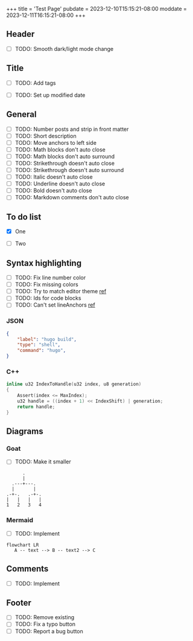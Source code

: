 +++
title = 'Test Page'
pubdate = 2023-12-10T15:15:21-08:00
moddate = 2023-12-11T16:15:21-08:00
+++



## Header
- [ ] TODO: Smooth dark/light mode change



## Title
- [ ] TODO: Add tags
- [ ] TODO: Set up modified date



## General
- [ ] TODO: Number posts and strip in front matter
- [ ] TODO: Short description
- [ ] TODO: Move anchors to left side
- [ ] TODO: Math blocks don't auto close
- [ ] TODO: Math blocks don't auto surround
- [ ] TODO: Strikethrough doesn't auto close
- [ ] TODO: Strikethrough doesn't auto surround
- [ ] TODO: Italic doesn't auto close
- [ ] TODO: Underline doesn't auto close
- [ ] TODO: Bold doesn't auto close
- [ ] TODO: Markdown comments don't auto close

<!-- comment text -->



## To do list
- [x] One
- [ ] Two


## Syntax highlighting

- [ ] TODO: Fix line number color
- [ ] TODO: Fix missing colors
- [ ] TODO: Try to match editor theme [ref](https://gohugo.io/content-management/syntax-highlighting/#generate-syntax-highlighter-css)
- [ ] TODO: Ids for code blocks
- [ ] TODO: Can't set lineAnchors [ref](https://discourse.gohugo.io/t/anchorlinenos-true-attribute-doesnt-work-when-using-code-fences/36564/3)

### JSON
```json {lineanchors=json}
{
	"label": "hugo build",
	"type": "shell",
	"command": "hugo",
}
```

### C++
```cpp {lineanchors=cpp,hl_lines="4-5"}
inline u32 IndexToHandle(u32 index, u8 generation)
{
	Assert(index <= MaxIndex);
	u32 handle = ((index + 1) << IndexShift) | generation;
	return handle;
}
```


## Diagrams
### Goat
- [ ] TODO: Make it smaller

```goat
      .
      |
  .---+---.
  |       |
.-+-.   .-+-.
|   |   |   |
1   2   3   4
```
### Mermaid
- [ ] TODO: Implement
```mermaid
flowchart LR
   A -- text --> B -- text2 --> C
```



## Comments
- [ ] TODO: Implement



## Footer
- [ ] TODO: Remove existing
- [ ] TODO: Fix a typo button
- [ ] TODO: Report a bug button
